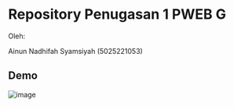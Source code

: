 # Repository Penugasan 1 PWEB G

Oleh:

Ainun Nadhifah Syamsiyah (5025221053)

## Demo
![image](https://github.com/ainunns/pweb-tugas-1/assets/58164571/f5560c25-7bbc-4db8-b9d7-de7c84697fca)
